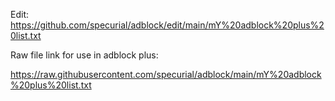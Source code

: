 Edit:
  https://github.com/specurial/adblock/edit/main/mY%20adblock%20plus%20list.txt

Raw file link for use in adblock plus:

  https://raw.githubusercontent.com/specurial/adblock/main/mY%20adblock%20plus%20list.txt
